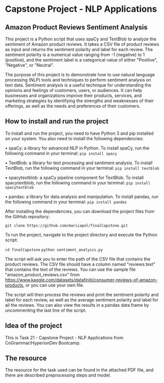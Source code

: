 # Capstone Project - NLP Applications	

## Amazon Product Reviews Sentiment Analysis

This project is a Python script that uses spaCy and TextBlob to analyze the sentiment of Amazon product reviews. 
It takes a CSV file of product reviews as input and returns the sentiment polarity and label for each review.
The sentiment polarity is a numerical value ranging from -1 (negative) to 1 (positive), and the sentiment label is a categorical value of either "Positive", "Negative", or "Neutral".

The purpose of this project is to demonstrate how to use natural language processing (NLP) tools and techniques to perform sentiment analysis on text data. 
Sentiment analysis is a useful technique for understanding the opinions and feelings of customers, users, or audiences. 
It can help businesses and organizations improve their products, services, 
and marketing strategies by identifying the strengths and weaknesses of their offerings, as well as the needs and preferences of their customers.

## How to install and run the project

To install and run the project, you need to have Python 3 and pip installed on your system. You also need to install the following dependencies:

•  spaCy: a library for advanced NLP in Python. To install spaCy, run the following command in your terminal:
`pip install spacy`

•  TextBlob: a library for text processing and sentiment analysis. To install TextBlob, run the following command in your terminal:
`pip install textblob`

•  spacytextblob: a spaCy pipeline component for TextBlob. To install spacytextblob, run the following command in your terminal:
`pip install spacytextblob`

•  pandas: a library for data analysis and manipulation. To install pandas, run the following command in your terminal:
`pip install pandas`

After installing the dependencies, you can download the project files from the GitHub repository:

`git clone https://github.com/mariiapol/finalCapstone.git`

To run the project, navigate to the project directory and execute the Python script:

`cd finalCapstone`
`python sentiment_analysis.py`

The script will ask you to enter the path of the CSV file that contains the product reviews. The CSV file should have a column named "reviews.text" that contains the text of the reviews. 
You can use the sample file "amazon_product_reviews.csv" from https://www.kaggle.com/datasets/datafiniti/consumer-reviews-of-amazon-products, or you can use your own file.

The script will then process the reviews and print the sentiment polarity and label for each review, as well as the average sentiment polarity and label for all the reviews. 
You can also view the results in a pandas data frame by uncommenting the last line of the script.

## Idea of the project

This is Task 21 - Capstone Project - NLP Applications	from CoGrammar/HyperionDev Bootcamp.

## The resource

The resource for the task used can be found in the attached PDF file, and there are described preprocessing steps and model.

